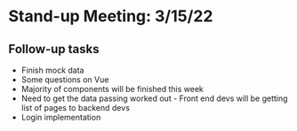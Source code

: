 # Stand-up Meeting: 3/15/22

## Follow-up tasks

- Finish mock data
- Some questions on Vue
- Majority of components will be finished this week
- Need to get the data passing worked out - Front end devs will be getting list of pages to backend devs
- Login implementation